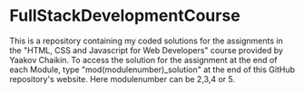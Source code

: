 # FullStackDevelopmentCourse
This is a repository containing my coded solutions for the assignments in the "HTML, CSS and Javascript for Web Developers" course provided by Yaakov Chaikin.
To access the solution for the assignment at the end of each Module, type "mod(modulenumber)_solution" at the end of this GitHub repository's website. Here modulenumber can be 2,3,4 or 5.
